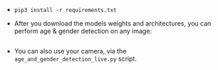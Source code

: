 
- `pip3 install -r requirements.txt`

- After you download the models weights and architectures, you can perform age & gender detection on any image:

    ``` python age_and_gender_detection.py images/kids.jpg
    ```

- You can also use your camera, via the `age_and_gender_detection_live.py` script.
